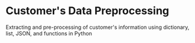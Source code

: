 # Customer's Data Preprocessing 
Extracting and pre-processing of customer's information using dictionary, list, JSON, and functions in Python 
